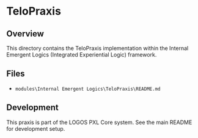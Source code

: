 # TeloPraxis

## Overview

This directory contains the TeloPraxis implementation within the Internal Emergent Logics (Integrated Experiential Logic) framework.

## Files

- `modules\Internal Emergent Logics\TeloPraxis\README.md`

## Development

This praxis is part of the LOGOS PXL Core system. See the main README for development setup.
